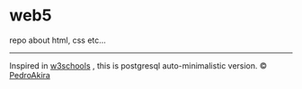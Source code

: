 # web5
repo about html, css etc...



---
Inspired in [w3schools](https://www.w3schools.com/html/) , this is postgresql auto-minimalistic version.
©  [PedroAkira](https://www.instagram.com/pedro.akira.3)
